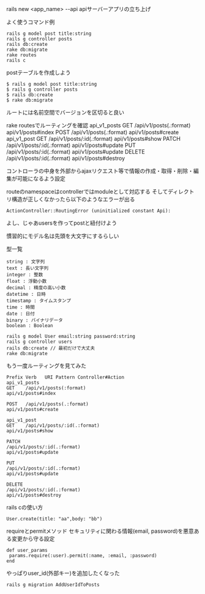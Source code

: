 rails new <app_name> --api apiサーバーアプリの立ち上げ

よく使うコマンド例

```
rails g model post title:string
rails g controller posts
rails db:create
rake db:migrate
rake routes
rails c
```

postテーブルを作成しよう

```
$ rails g model post title:string
$ rails g controller posts
$ rails db:create
$ rake db:migrate
```

ルートには名前空間でバージョンを区切ると良い

rake routesでルーティングを確認
api_v1_posts 
GET    /api/v1/posts(.:format)     api/v1/posts#index
POST   /api/v1/posts(.:format)     api/v1/posts#create
api_v1_post 
GET    /api/v1/posts/:id(.:format) api/v1/posts#show
PATCH  /api/v1/posts/:id(.:format) api/v1/posts#update
PUT    /api/v1/posts/:id(.:format) api/v1/posts#update
DELETE /api/v1/posts/:id(.:format) api/v1/posts#destroy

コントローラの中身を外部からajaxリクエスト等で情報の作成・取得・削除・編集が可能になるよう設定

routeのnamespaceはcontrollerではmoduleとして対応する
そしてディレクトリ構造が正しくなかったら以下のようなエラーが出る

```
ActionController::RoutingError (uninitialized constant Api):
```

よし、じゃあusersを作ってpostと紐付けよう

慣習的にモデル名は先頭を大文字にするらしい

型一覧
```
string : 文字列
text : 長い文字列
integer : 整数
float : 浮動小数
decimal : 精度の高い小数
datetime : 日時
timestamp : タイムスタンプ
time : 時間
date : 日付
binary : バイナリデータ
boolean : Boolean
```

```
rails g model User email:string password:string
rails g controller users
rails db:create // 最初だけで大丈夫
rake db:migrate
```

もう一度ルーティングを見てみた

```
Prefix Verb   URI Pattern Controller#Action
api_v1_posts 
GET    /api/v1/posts(:format)                                                   api/v1/posts#index

POST   /api/v1/posts(.:format)                                                   api/v1/posts#create

api_v1_post 
GET    /api/v1/posts/:id(.:format)                                                      api/v1/posts#show

PATCH  
/api/v1/posts/:id(.:format)                                                      api/v1/posts#update

PUT
/api/v1/posts/:id(.:format)                                                      api/v1/posts#update

DELETE 
/api/v1/posts/:id(.:format)                                                     api/v1/posts#destroy
```

rails cの使い方
```
User.create(title: "aa",body: "bb")
```

requireとpermitメソッド
セキュリティに関わる情報(email, password)を悪意ある変更から守る設定
```
def user_params
 params.require(:user).permit(:name, :email, :password)
end
```

やっぱりuser_id(外部キー)を追加したくなった
```
rails g migration AddUserIdToPosts
```
